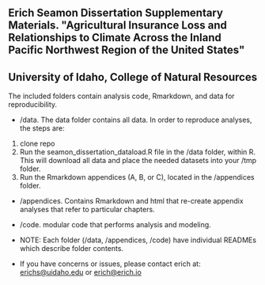 ## Erich Seamon Dissertation Supplementary Materials. "Agricultural Insurance Loss and Relationships to Climate Across the Inland Pacific Northwest Region of the United States" ##

## University of Idaho, College of Natural Resources

The included folders contain analysis code, Rmarkdown, and data for reproducibility.

- /data.  The data folder contains all data.  In order to reproduce analyses, the steps are:

1. clone repo
2. Run the seamon_dissertation_dataload.R file in the /data folder, within R.  This will download all data and place the needed datasets into your /tmp folder.
3. Run the Rmarkdown appendices (A, B, or C), located in the /appendices folder.  

- /appendices.  Contains Rmarkdown and html that re-create appendix analyses that refer to particular chapters.
- /code. modular code that performs analysis and modeling.

- NOTE:  Each folder (/data, /appendices, /code) have individual READMEs which describe folder contents.

- If you have concerns or issues, please contact erich at: erichs@uidaho.edu or erich@erich.io
